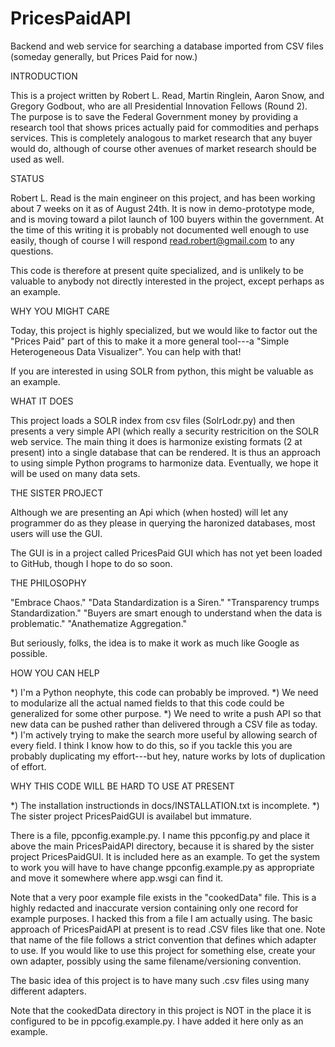 PricesPaidAPI
=============

Backend and web service for searching a database imported from CSV files (someday generally, but Prices Paid for now.)

INTRODUCTION

This is a project written by Robert L. Read, Martin Ringlein, Aaron Snow, and Gregory Godbout, who are all 
Presidential Innovation Fellows (Round 2).  The purpose is to save the Federal Government money by
providing a research tool that shows prices actually paid for commodities and perhaps services.  This is
completely analogous to market research that any buyer would do, although of course other avenues of 
market research should be used as well.

STATUS

Robert L. Read is the main engineer on this project, and has been working about 7 weeks on it as of August
24th.  It is now in demo-prototype mode, and is moving toward a pilot launch of 100 buyers within the
government.  At the time of this writing it is probably not documented well enough to use easily, though
of course I will respond <read.robert@gmail.com> to any questions.

This code is therefore at present quite specialized, and is unlikely to be valuable to anybody not directly
interested in the project, except perhaps as an example.

WHY YOU MIGHT CARE

Today, this project is highly specialized, but we would like to factor out the "Prices Paid" part of this
to make it a more general tool---a "Simple Heterogeneous Data Visualizer".  You can help with that!

If you are interested in using SOLR from python, this might be valuable as an example.

WHAT IT DOES

This project loads a SOLR index from csv files (SolrLodr.py) and then presents a very simple API (which
really a security restricition on the SOLR web service. The main thing it does is harmonize existing 
formats (2 at present) into a single database that can be rendered. It is thus an approach to using
simple Python programs to harmonize data.  Eventually, we hope it will be used on many data sets.

THE SISTER PROJECT

Although we are presenting an Api which (when hosted) will let any programmer do as they please in 
querying the haronized databases, most users will use the GUI.

The GUI is in a project called PricesPaid GUI which has not yet been loaded to GitHub, though I 
hope to do so soon.

THE PHILOSOPHY

"Embrace Chaos."  "Data Standardization is a Siren."  "Transparency trumps Standardization."
"Buyers are smart enough to understand when the data is problematic."  "Anathematize Aggregation."

But seriously, folks, the idea is to make it work as much like Google as possible.

HOW YOU CAN HELP

*) I'm a Python neophyte, this code can probably be improved.
*) We need to modularize all the actual named fields to that this code could be generalized for 
some other purpose.
*) We need to write a push API so that new data can be pushed rather than delivered through a 
CSV file as today.
*) I'm actively trying to make the search more useful by allowing search of every field.  I think
I know how to do this, so if you tackle this you are probably duplicating my effort---but hey, 
nature works by lots of duplication of effort.

WHY THIS CODE WILL BE HARD TO USE AT PRESENT

*) The installation instructionds in docs/INSTALLATION.txt is incomplete.
*) The sister project PricesPaidGUI is availabel but immature.

There is a file, ppconfig.example.py.  I name this ppconfig.py and place it above the main 
PricesPaidAPI directory, because it is shared by the sister project PricesPaidGUI.  It is included
here as an example.  To get the system to work you will have to have change ppconfig.example.py
as appropriate and move it somewhere where app.wsgi can find it.  

Note that a very poor example file exists in the "cookedData" file.  This is a highly redacted and
inaccurate version containing only one record for example purposes.  I hacked this from a file
I am actually using.  The basic approach of PricesPaidAPI at present is to read .CSV files like 
that one.  Note that name of the file follows a strict convention that defines which adapter to use.
If you would like to use this project for something else, create your own adapter, possibly using
the same filename/versioning convention.

The basic idea of this project is to have many such .csv files using many different adapters.

Note that the cookedData directory in this project is NOT in the place it is configured to be
in ppcofig.example.py.  I have added it here only as an example.